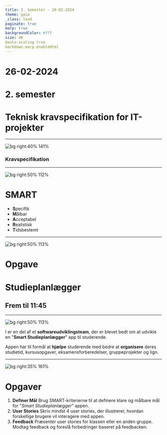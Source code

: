 ```yaml
---
title: 2. Semester - 26-02-2024
theme: gaia
_class: lead
paginate: true
marp: true
backgroundColor: #fff
size: 4K
@auto-scaling true
markdown.marp.enableHtml
---
```


<!-- _color: white -->
<!-- _backgroundColor: black -->

# 26-02-2024  <!-- fit -->
# 2. semester
# **Teknisk kravspecifikation for IT-projekter**<!-- fit -->

---

<!-- _color: white -->
<!-- _backgroundColor: black -->
![bg right:40% 141%](../image/krav.jpg)

### **Kravspecifikation**<!-- fit -->

---

<!-- _color: white -->
<!-- _backgroundColor: black -->

![bg right:50% 112%](../image/smart.jpg)
# **SMART**<!-- fit -->

- **S**pecifik
- **M**ålbar
- **A**cceptabel
- **R**ealistisk
- **T**idsbestemt

---

<!-- _color: white -->
<!-- _backgroundColor: black -->
![bg right:50% 113%](../image/studyplan.jpg)
# Opgave <!-- fit -->
# **Studieplanlægger** <!-- fit -->
## **Frem til 11:45** <!-- fit -->

---

<!-- _color: white -->
<!-- _backgroundColor: black -->
![bg right:50% 113%](../image/studyplan.jpg)

I er en del af et **softwareudviklingsteam**, der er blevet bedt om at udvikle en "**Smart Studieplanlægger**" app til studerende.


Appen har til formål at **hjælpe** studerende med bedre at **organisere** deres studietid, kursusopgaver, eksamensforberedelser, gruppeprojekter og lign.

---

![bg right:35% 161%](../image/studyplan.jpg)

# **Opgaver**

1. **Definer Mål**
Brug SMART-kriterierne til at definere klare og målbare mål for "*Smart Studieplanlægger*" appen. 
2. **User Stories**
Skriv mindst 4 user stories, der illustrerer, hvordan forskellige brugere vil interagere med appen.
3. **Feedback**
Præsenter user stories for klassen eller en anden gruppe. Modtag feedback og foreslå forbedringer baseret på feedbacken.